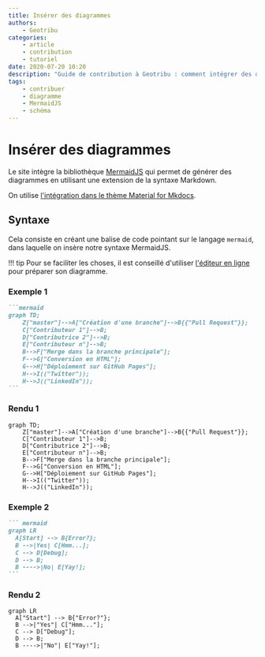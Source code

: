 ```yaml
---
title: Insérer des diagrammes
authors:
    - Geotribu
categories:
    - article
    - contribution
    - tutoriel
date: 2020-07-20 10:20
description: "Guide de contribution à Geotribu : comment intégrer des diagrammes Mermaid dans un contenu en Markdown."
tags:
    - contribuer
    - diagramme
    - MermaidJS
    - schéma
---
```


# Insérer des diagrammes

Le site intègre la bibliothèque [MermaidJS](https://mermaid-js.github.io/mermaid/#/) qui permet de générer des diagrammes en utilisant une extension de la syntaxe Markdown.

On utilise [l'intégration dans le thème Material for Mkdocs](https://squidfunk.github.io/mkdocs-material/reference/diagrams/).

## Syntaxe

Cela consiste en créant une balise de code pointant sur le langage `mermaid`, dans laquelle on insère notre syntaxe MermaidJS.

!!! tip
    Pour se faciliter les choses, il est conseillé d'utiliser [l'éditeur en ligne](https://mermaid-js.github.io/mermaid-live-editor/) pour préparer son diagramme.

### Exemple 1

````markdown
```mermaid
graph TD;
    Z["master"]-->A["Création d'une branche"]-->B{{"Pull Request"}};
    C["Contributeur 1"]-->B;
    D["Contributrice 2"]-->B;
    E["Contributeur n"]-->B;
    B-->F["Merge dans la branche principale"];
    F-->G["Conversion en HTML"];
    G-->H["Déploiement sur GitHub Pages"];
    H-->I(("Twitter"));
    H-->J(("LinkedIn"));
```
````

### Rendu 1

```mermaid
graph TD;
    Z["master"]-->A["Création d'une branche"]-->B{{"Pull Request"}};
    C["Contributeur 1"]-->B;
    D["Contributrice 2"]-->B;
    E["Contributeur n"]-->B;
    B-->F["Merge dans la branche principale"];
    F-->G["Conversion en HTML"];
    G-->H["Déploiement sur GitHub Pages"];
    H-->I(("Twitter"));
    H-->J(("LinkedIn"));
```

### Exemple 2

````markdown
``` mermaid
graph LR
  A[Start] --> B{Error?};
  B -->|Yes| C[Hmm...];
  C --> D[Debug];
  D --> B;
  B ---->|No| E[Yay!];
```
````

### Rendu 2

``` mermaid
graph LR
  A["Start"] --> B{"Error?"};
  B -->|"Yes"| C["Hmm..."];
  C --> D["Debug"];
  D --> B;
  B ---->|"No"| E["Yay!"];
```
